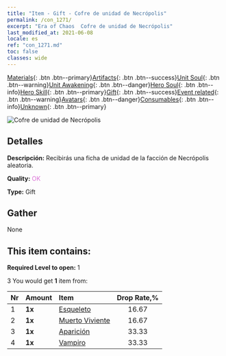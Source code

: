 ```yaml
---
title: "Item - Gift - Cofre de unidad de Necrópolis"
permalink: /con_1271/
excerpt: "Era of Chaos  Cofre de unidad de Necrópolis"
last_modified_at: 2021-06-08
locale: es
ref: "con_1271.md"
toc: false
classes: wide
---
```

 [Materials](/ItemsES/){: .btn .btn--primary}[Artifacts](/ItemsES/Artifacts/){: .btn .btn--success}[Unit Soul](/ItemsES/UnitSoul/){: .btn .btn--warning}[Unit Awakening](/ItemsES/UnitAwakening/){: .btn .btn--danger}[Hero Soul](/ItemsES/HeroSoul/){: .btn .btn--info}[Hero Skill](/ItemsES/HeroSkill/){: .btn .btn--primary}[Gift](/ItemsES/Gift/){: .btn .btn--success}[Event related](/ItemsES/Events/){: .btn .btn--warning}[Avatars](/ItemsES/Avatars/){: .btn .btn--danger}[Consumables](/ItemsES/Consumables/){: .btn .btn--info}[Unknown](/ItemsES/Unknown/){: .btn .btn--primary}

 ![Cofre de unidad de Necrópolis](/images/t/i_904003.png)

## Detalles
 **Descripción:** Recibirás una ficha de unidad de la facción de Necrópolis aleatoria.

 **Quality:** <span style="color: #DA70D6">OK</span>

 **Type:** Gift

## Gather

  None

## This item contains:

 **Required Level to open:** 1

 3 You would get **1** item  from:

  | Nr | Amount |     Item    | Drop Rate,% |
  |:---|:-------|:------------|:---------:|
  | 1 |  **1x** | [Esqueleto](/ItemsES/unt_208/) | 16.67 | 
  | 2 |  **1x** | [Muerto Viviente](/ItemsES/unt_209/) | 16.67 | 
  | 3 |  **1x** | [Aparición](/ItemsES/unt_210/) | 33.33 | 
  | 4 |  **1x** | [Vampiro](/ItemsES/unt_211/) | 33.33 | 
